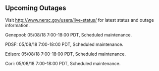 ## Upcoming Outages 

Visit <http://www.nersc.gov/users/live-status/> for latest status and outage 
information.

Genepool:        05/08/18 7:00-18:00 PDT, Scheduled maintenance.

PDSF:            05/08/18 7:00-18:00 PDT, Scheduled maintenance.

Edison:          05/08/18 7:00-18:00 PDT, Scheduled maintenance.

Cori:            05/08/18 7:00-18:00 PDT, Scheduled maintenance.


